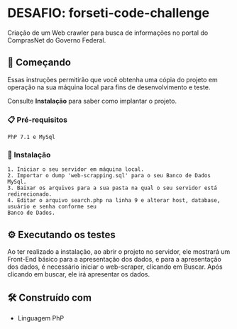 # DESAFIO: forseti-code-challenge

Criação de um Web crawler para busca de informações no portal do ComprasNet do Governo Federal.

## 🚀 Começando

Essas instruções permitirão que você obtenha uma cópia do projeto em operação na sua máquina local para fins de desenvolvimento e teste.

Consulte **Instalação** para saber como implantar o projeto.

### 📋 Pré-requisitos

```
PhP 7.1 e MySql
```

### 🔧 Instalação

```
1. Iniciar o seu servidor em máquina local.
2. Importar o dump 'web-scrapping.sql' para o seu Banco de Dados MySql.
3. Baixar os arquivos para a sua pasta na qual o seu servidor está redirecionado.
4. Editar o arquivo search.php na linha 9 e alterar host, database, usuário e senha conforme seu
Banco de Dados. 
```

## ⚙ Executando os testes

Ao ter realizado a instalação, ao abrir o projeto no servidor, ele mostrará um Front-End básico para a apresentação dos dados, e para a apresentação dos dados, é necessário iniciar o web-scraper, clicando em Buscar. Após clicando em buscar, ele irá apresentar os dados.

## 🛠 Construído com

* Linguagem PhP